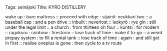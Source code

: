 Tags: seinäjoki
Title: KYRO DISTILLERY
  
wake up : bare mattress :: proceed with edge : sijainti: neukkari two :: a baseball cap : and a pen drive :: inbuilt : neverlost :: isokyrö : rye gin : still under the legal limit :: a church : from thirteen oh four :: kuntsi : for modern :: ragokoro : rainbow : firestorm :: lose track of time : make it to-go :: a weird prepay system : to fill a rental tank :: lose track of time : again : and still get in first :: realise oneplus is gone : then cycle to a tv route